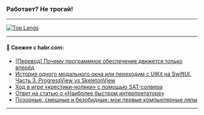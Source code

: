 ### Работает? Не трогай!

---
<!--
#### 🛠️ Technical stack:

![Java](https://img.shields.io/badge/Java-informational?logo=Oracle&style=flat&logoColor=white&color=FF4500)
![Kotlin](https://img.shields.io/badge/Kotlin-informational?logo=Kotlin&style=flat&logoColor=white&color=774D97)
![TS](https://img.shields.io/badge/TypeScript-informational?logo=typeScript&style=flat&logoColor=black&color=017acc)
![Python](https://img.shields.io/badge/Python-informational?logo=Python&style=flat&logoColor=black&color=ffdd54) <br>
![Spring](https://img.shields.io/badge/Spring-informational?logo=Spring&style=flat&logoColor=white&color=6DB33F) 
![SpringBoot](https://img.shields.io/badge/SpringBoot-informational?logo=SpringBoot&style=flat&logoColor=white&color=6DB33F)
![Nest](https://img.shields.io/badge/NestJS-informational?logo=NestJS&style=flat&logoColor=white&color=E0234E) 
![NodeJS](https://img.shields.io/badge/NodeJS-informational?logo=node.js&style=flat&logoColor=white&color=70A760)<br>
![PostgreSQL](https://img.shields.io/badge/PostgreSQL-informational?logo=PostgreSQL&style=flat&logoColor=white&color=DAA520)
![MongoDB](https://img.shields.io/badge/MongoDB-informational?logo=MongoDB&style=flat&logoColor=white&color=870000)
![Apache](https://img.shields.io/badge/Apache-informational?logo=apache&style=flat&logoColor=white&color=f74e28)

___ 
-->

<!--- #### 🛠️ : --->

[![Top Langs](https://github-readme-stats-82jvfl3w3-advtsettinggmailcoms-projects.vercel.app/api/top-langs/?username=zloylis&langs_count=10&hide_title=true&title_color=e6edf3&size_weight=0.5&count_weight=0.5&layout=compact&hide_progress=true&hide_border=true&theme=dracula)](https://github.com/zloylis)

<!---


####  :octocat:&nbsp;&nbsp; Статистика:

![GitHub stats](https://github-readme-stats-u2qms2cxw-advtsettinggmailcoms-projects.vercel.app/api?username=zloylis&show_icons=true&hide_border=true&theme=dracula&title_color=e6edf3&include_all_commits=true&count_private=true&hide_rank=false&hide_title=true&rank_icon=github)
-->
---

#### 💬 Свежее с habr.com:

<!-- BLOG-POST-LIST:START -->
- [[Перевод] Почему программное обеспечение движется только вперёд](https://habr.com/ru/companies/ruvds/articles/856990/?utm_source=habrahabr&utm_medium=rss&utm_campaign=856990)
- [История одного модального окна или переходим с UIKit на SwiftUI. Часть 3. ProgressView vs SkeletonView](https://habr.com/ru/articles/853600/?utm_source=habrahabr&utm_medium=rss&utm_campaign=853600)
- [Ход в игре «крестики-нолики» с помощью SAT-солвера](https://habr.com/ru/articles/857352/?utm_source=habrahabr&utm_medium=rss&utm_campaign=857352)
- [Ответ на статью о «Наиболее быстром интерпретаторе»](https://habr.com/ru/articles/857342/?utm_source=habrahabr&utm_medium=rss&utm_campaign=857342)
- [Позорные, смешные и безобидные: мои первые компьютерные ляпы](https://habr.com/ru/articles/853834/?utm_source=habrahabr&utm_medium=rss&utm_campaign=853834)
<!-- BLOG-POST-LIST:END -->

---
